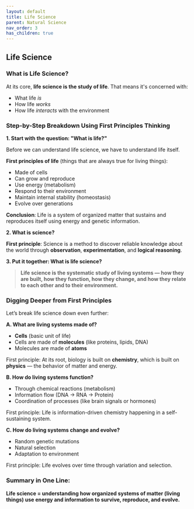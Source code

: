 ```yaml
---
layout: default
title: Life Science
parent: Natural Science
nav_order: 3
has_children: true
---
```


## Life Science

### What is Life Science?

At its core, **life science is the study of life**. That means it's concerned with:

* What life *is*
* How life *works*
* How life *interacts* with the environment

### Step-by-Step Breakdown Using First Principles Thinking

**1. Start with the question: "What is life?"**

Before we can understand life science, we have to understand life itself.

**First principles of life** (things that are always true for living things):

* Made of cells
* Can grow and reproduce
* Use energy (metabolism)
* Respond to their environment
* Maintain internal stability (homeostasis)
* Evolve over generations

**Conclusion**: Life is a system of organized matter that sustains and reproduces itself using energy and genetic information.

**2. What is science?**

**First principle**: Science is a method to discover reliable knowledge about the world through **observation**, **experimentation**, and **logical reasoning**.

**3. Put it together: What is life science?**

> **Life science is the systematic study of living systems — how they are built, how they function, how they change, and how they relate to each other and to their environment.**

### Digging Deeper from First Principles

Let’s break life science down even further:

**A. What are living systems made of?**

* **Cells** (basic unit of life)
* Cells are made of **molecules** (like proteins, lipids, DNA)
* Molecules are made of **atoms**

First principle: At its root, biology is built on **chemistry**, which is built on **physics** — the behavior of matter and energy.

**B. How do living systems function?**

* Through chemical reactions (metabolism)
* Information flow (DNA → RNA → Protein)
* Coordination of processes (like brain signals or hormones)

First principle: Life is information-driven chemistry happening in a self-sustaining system.

**C. How do living systems change and evolve?**

* Random genetic mutations
* Natural selection
* Adaptation to environment

First principle: Life evolves over time through variation and selection.

### Summary in One Line:

**Life science = understanding how organized systems of matter (living things) use energy and information to survive, reproduce, and evolve.**
